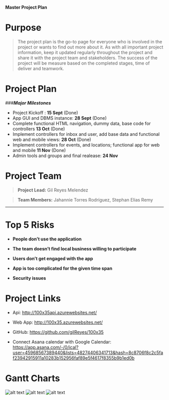 **Master Project Plan**

Purpose
=======

> The project plan is the go-to page for everyone who is involved in the project or wants to find out more about it. As with all important project information, keep it updated regularly throughout the project and share it with the project team and stakeholders. The success of the project will be measure based on the completed stages, time of deliver and teamwork.

Project Plan
============

###***Major Milestones***
- Project Kickoff : **15 Sept** (Done)
- App GUI and DBMS instance: **28 Sept** (Done)
- Complete functional HTML navigation, dummy data, base code for controllers **13 Oct** (Done)
- Implement controllers for inbox and user, add base data and functional web and mobile views: **28 Oct** (Done)
- Implement controllers for events,  and locations; functional app for web and mobile  **11 Nov** (Done)
- Admin tools and groups and final realease: **24 Nov**

Project Team
============

>  **Project Lead:**   Gil Reyes Melendez  

>  **Team Members:**   Jahannie Torres Rodríguez, Stephan Elias Remy
  ----------------------------------------------

Top 5 Risks
===========

-   **People don’t use the application**

-   **The team doesn’t find local business willing to participate**

-   **Users don’t get engaged with the app**

-   **App is too complicated for the given time span**

-   **Security issues**

Project Links
=============

-   Api: <http://100x35api.azurewebsites.net/>

-   Web App: <http://100x35.azurewebsites.net/>

-   GitHub: <https://github.com/gilReyes/100x35>

-   Connect Asana calendar with Google Calendar: <https://app.asana.com/-/0/ical?user=45968567389440&lists=48274406341713&hash=8c8706f8c2c5faf23942915911a10283b152956faf89e5f4617f8355b9b1ed0b>

Gantt Charts
============
![alt text](http://i.imgur.com/fsC4RCJ.png)
![alt text](http://i.imgur.com/g5KeqGk.png)
![alt text](http://i.imgur.com/p5g9ek1.png)

